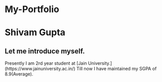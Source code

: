 # My-Portfolio
<h1>Shivam Gupta</h1>
<h2>Let me introduce myself.</h2>
Presently I am 2rd year student at 
[Jain University.](https://www.jainuniversity.ac.in/)
Till now I have maintained my SGPA of 8.9(Average).
